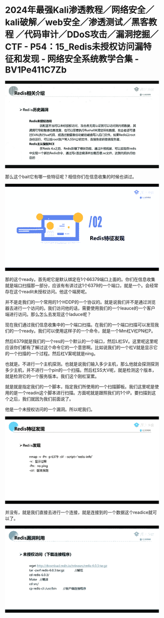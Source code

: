 # 2024年最强Kali渗透教程／网络安全／kali破解／web安全／渗透测试／黑客教程 ／代码审计／DDoS攻击／漏洞挖掘／CTF - P54：15_Redis未授权访问漏特征和发现 - 网络安全系统教学合集 - BV1Pe411C7Zb

![](img/8164ebbe84b4910e1425262e919c9fc4_0.png)

那么这个bait它有哪一些特征呢？相信你们在信息收集的时候也讲过。

![](img/8164ebbe84b4910e1425262e919c9fc4_2.png)

那的这个ready。首先呢它是默认绑定在1个66379端口上面的。你们在信息收集就是端口扫描那一部分，应该有有讲过这1个6379的一个端口，就是一个。会经常存在这个readit未授权访问。他这个端房呢。

并不是走我们的一个常用的1个HDDP的一个协议的。就是说我们并不是通过浏览器去进行一个访问的。我们访问他的话，需要使用我们的一个leauce的一个客户端进行访问。那么怎么去发现这个laduce呢？

现在我们通过我们信息收集中的一个端口扫描。在我们的一个端口扫描可以发现我们的一个ready。我们可以使用这样子的一个命令，就是一个Mm杠V杠PN杠P。

然后6379就是我们的一个res的一个默认的一个端口，然后L杠SV。这里呢这里呢应该你们都有了解过这个命令它的一个意思啊。比如说我们的一个杠V就是显示它的一个扫描的一个过程。然后杠V案呢就是ning。

也就是。不进行一个主机探测。也就是说我们输入多少主机，那么他就会探测探测多少主机，并不进行一个pin的一个扫描。然后杠SS大V呢，就是检测这个版本，就是检测它的一个服务版本。我们这个刚杠室累。

就是就是指定我们的一个脚本，指定我们所使用的一个扫描脚板。我们这里呢是使用的是一个readin这个脚本进行扫描。方面呢就是跟照我们的1个IP。要扫描到这个之后，我们就因为我们前面说了。

他是一个未授权访问的一个漏洞。所以呢我们。

![](img/8164ebbe84b4910e1425262e919c9fc4_4.png)

并没有，就是我们直接去进行一个连接，就是连接到的一个数据这个readice就可以了。

![](img/8164ebbe84b4910e1425262e919c9fc4_6.png)